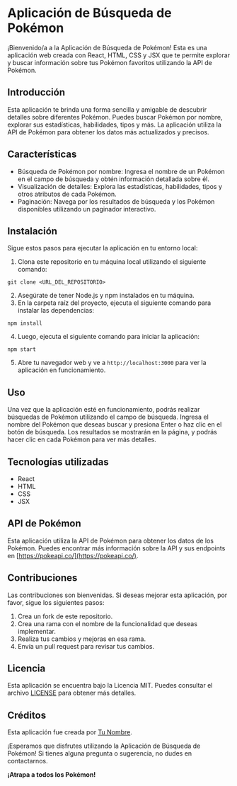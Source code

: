 # Aplicación de Búsqueda de Pokémon

¡Bienvenido/a a la Aplicación de Búsqueda de Pokémon! Esta es una aplicación web creada con React, HTML, CSS y JSX que te permite explorar y buscar información sobre tus Pokémon favoritos utilizando la API de Pokémon.

## Introducción

Esta aplicación te brinda una forma sencilla y amigable de descubrir detalles sobre diferentes Pokémon. Puedes buscar Pokémon por nombre, explorar sus estadísticas, habilidades, tipos y más. La aplicación utiliza la API de Pokémon para obtener los datos más actualizados y precisos.

## Características

- Búsqueda de Pokémon por nombre: Ingresa el nombre de un Pokémon en el campo de búsqueda y obtén información detallada sobre él.
- Visualización de detalles: Explora las estadísticas, habilidades, tipos y otros atributos de cada Pokémon.
- Paginación: Navega por los resultados de búsqueda y los Pokémon disponibles utilizando un paginador interactivo.

## Instalación

Sigue estos pasos para ejecutar la aplicación en tu entorno local:

1. Clona este repositorio en tu máquina local utilizando el siguiente comando:

```shell
git clone <URL_DEL_REPOSITORIO>
```

2. Asegúrate de tener Node.js y npm instalados en tu máquina.
3. En la carpeta raíz del proyecto, ejecuta el siguiente comando para instalar las dependencias:

```shell
npm install
```

4. Luego, ejecuta el siguiente comando para iniciar la aplicación:

```shell
npm start
```

5. Abre tu navegador web y ve a `http://localhost:3000` para ver la aplicación en funcionamiento.

## Uso

Una vez que la aplicación esté en funcionamiento, podrás realizar búsquedas de Pokémon utilizando el campo de búsqueda. Ingresa el nombre del Pokémon que deseas buscar y presiona Enter o haz clic en el botón de búsqueda. Los resultados se mostrarán en la página, y podrás hacer clic en cada Pokémon para ver más detalles.

## Tecnologías utilizadas

- React
- HTML
- CSS
- JSX

## API de Pokémon

Esta aplicación utiliza la API de Pokémon para obtener los datos de los Pokémon. Puedes encontrar más información sobre la API y sus endpoints en [https://pokeapi.co/](https://pokeapi.co/).

## Contribuciones

Las contribuciones son bienvenidas. Si deseas mejorar esta aplicación, por favor, sigue los siguientes pasos:

1. Crea un fork de este repositorio.
2. Crea una rama con el nombre de la funcionalidad que deseas implementar.
3. Realiza tus cambios y mejoras en esa rama.
4. Envía un pull request para revisar tus cambios.

## Licencia

Esta aplicación se encuentra bajo la Licencia MIT. Puedes consultar el archivo [LICENSE](LICENSE) para obtener más detalles.

## Créditos

Esta aplicación fue creada por [Tu Nombre](https://github.com/WilmerCordoba23).

¡Esperamos que disfrutes utilizando la Aplicación de Búsqueda de Pokémon! Si tienes alguna pregunta o sugerencia, no dudes en contactarnos.

**¡Atrapa a todos los Pokémon!**